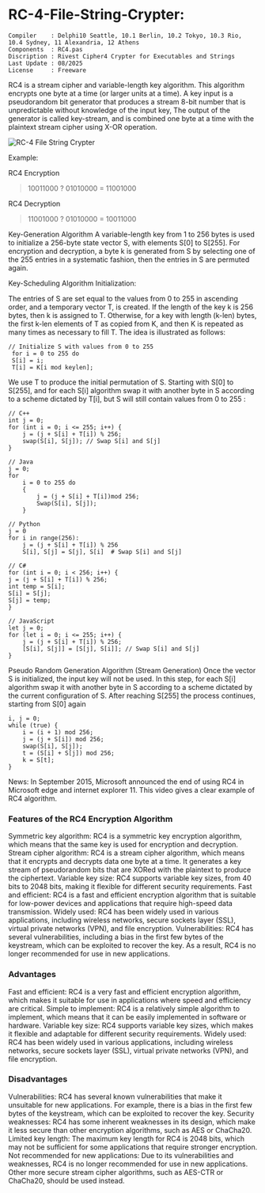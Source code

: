 # RC-4-File-String-Crypter:

```
Compiler    : Delphi10 Seattle, 10.1 Berlin, 10.2 Tokyo, 10.3 Rio, 10.4 Sydney, 11 Alexandria, 12 Athens
Components  : RC4.pas
Discription : Rivest Cipher4 Crypter for Executables and Strings
Last Update : 08/2025
License     : Freeware
```

RC4 is a stream cipher and variable-length key algorithm. This algorithm encrypts one byte at a time (or larger units at a time). A key input is a pseudorandom bit generator that produces a stream 8-bit number that is unpredictable without knowledge of the input key, The output of the generator is called key-stream, and is combined one byte at a time with the plaintext stream cipher using X-OR operation.



![RC-4 File   String Crypter](https://github.com/user-attachments/assets/8b2e58b0-2e01-4aa3-bd1e-5f1f0385471a)



Example:

RC4 Encryption
>10011000 ? 01010000 = 11001000

RC4 Decryption
>11001000 ? 01010000 = 10011000

Key-Generation Algorithm
A variable-length key from 1 to 256 bytes is used to initialize a 256-byte state vector S, with elements S[0] to S[255]. For encryption and decryption, a byte k is generated from S by selecting one of the 255 entries in a systematic fashion, then the entries in S are permuted again.

Key-Scheduling Algorithm
Initialization:

The entries of S are set equal to the values from 0 to 255 in ascending order, and a temporary vector T, is created. If the length of the key k is 256 bytes, then k is assigned to T. Otherwise, for a key with length (k-len) bytes, the first k-len elements of T as copied from K, and then K is repeated as many times as necessary to fill T. The idea is illustrated as follows:

```
// Initialize S with values from 0 to 255
 for i = 0 to 255 do
 S[i] = i;
 T[i] = K[i mod keylen];
```

We use T to produce the initial permutation of S. Starting with S[0] to S[255], and for each S[i] algorithm swap it with another byte in S according to a scheme dictated by T[i], but S will still contain values from 0 to 255 : 

```
// C++
int j = 0;
for (int i = 0; i <= 255; i++) {
    j = (j + S[i] + T[i]) % 256;
    swap(S[i], S[j]); // Swap S[i] and S[j]
}
```

```
// Java
j = 0;
for
    i = 0 to 255 do
    {
        j = (j + S[i] + T[i])mod 256;
        Swap(S[i], S[j]);
    }
```

```
// Python
j = 0
for i in range(256):
    j = (j + S[i] + T[i]) % 256
    S[i], S[j] = S[j], S[i]  # Swap S[i] and S[j]
```

```
// C#
for (int i = 0; i < 256; i++) {
j = (j + S[i] + T[i]) % 256;
int temp = S[i];
S[i] = S[j];
S[j] = temp;
}
```

```
// JavaScript
let j = 0;
for (let i = 0; i <= 255; i++) {
    j = (j + S[i] + T[i]) % 256;
    [S[i], S[j]] = [S[j], S[i]]; // Swap S[i] and S[j]
}
```

Pseudo Random Generation Algorithm (Stream Generation)
Once the vector S is initialized, the input key will not be used. In this step, for each S[i] algorithm swap it with another byte in S according to a scheme dictated by the current configuration of S. After reaching S[255] the process continues, starting from S[0] again 

```
i, j = 0;
while (true) {
    i = (i + 1) mod 256;
    j = (j + S[i]) mod 256;
    swap(S[i], S[j]);
    t = (S[i] + S[j]) mod 256;
    k = S[t];
}
```

News: In September 2015, Microsoft announced the end of using RC4 in Microsoft edge and internet explorer 11. This video gives a clear example of RC4 algorithm.

### Features of the RC4 Encryption Algorithm
Symmetric key algorithm: RC4 is a symmetric key encryption algorithm, which means that the same key is used for encryption and decryption.
Stream cipher algorithm: RC4 is a stream cipher algorithm, which means that it encrypts and decrypts data one byte at a time. It generates a key stream of pseudorandom bits that are XORed with the plaintext to produce the ciphertext.
Variable key size: RC4 supports variable key sizes, from 40 bits to 2048 bits, making it flexible for different security requirements.
Fast and efficient: RC4 is a fast and efficient encryption algorithm that is suitable for low-power devices and applications that require high-speed data transmission.
Widely used: RC4 has been widely used in various applications, including wireless networks, secure sockets layer (SSL), virtual private networks (VPN), and file encryption.
Vulnerabilities: RC4 has several vulnerabilities, including a bias in the first few bytes of the keystream, which can be exploited to recover the key. As a result, RC4 is no longer recommended for use in new applications.

### Advantages
Fast and efficient: RC4 is a very fast and efficient encryption algorithm, which makes it suitable for use in applications where speed and efficiency are critical.
Simple to implement: RC4 is a relatively simple algorithm to implement, which means that it can be easily implemented in software or hardware.
Variable key size: RC4 supports variable key sizes, which makes it flexible and adaptable for different security requirements.
Widely used: RC4 has been widely used in various applications, including wireless networks, secure sockets layer (SSL), virtual private networks (VPN), and file encryption.

### Disadvantages
Vulnerabilities: RC4 has several known vulnerabilities that make it unsuitable for new applications. For example, there is a bias in the first few bytes of the keystream, which can be exploited to recover the key.
Security weaknesses: RC4 has some inherent weaknesses in its design, which make it less secure than other encryption algorithms, such as AES or ChaCha20.
Limited key length: The maximum key length for RC4 is 2048 bits, which may not be sufficient for some applications that require stronger encryption.
Not recommended for new applications: Due to its vulnerabilities and weaknesses, RC4 is no longer recommended for use in new applications. Other more secure stream cipher algorithms, such as AES-CTR or ChaCha20, should be used instead.

